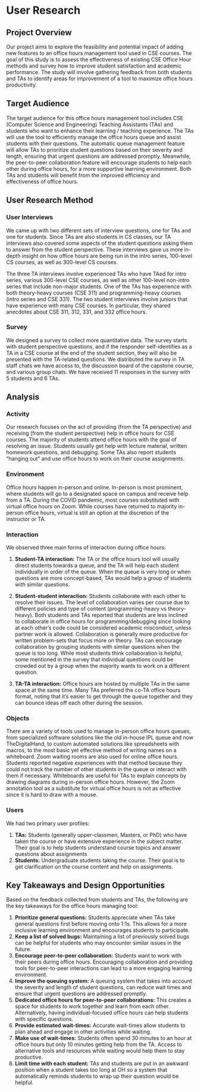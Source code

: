# User Research
## Project Overview
Our project aims to explore the feasibility and potential impact of adding new features to an office hours management tool used in CSE courses. The goal of this study is to assess the effectiveness of existing CSE Office Hour methods and survey how to improve student satisfaction and academic performance. The study will involve gathering feedback from both students and TAs to identify areas for improvement of a tool to maximize office hours productivity.

## Target Audience
The target audience for this office hours management tool includes CSE (Computer Science and Engineering) Teaching Assistants (TAs) and students who want to enhance their learning / teaching experience. The TAs will use the tool to efficiently manage the office hours queue and assist students with their questions. The automatic queue management feature will allow TAs to prioritize student questions based on their severity and length, ensuring that urgent questions are addressed promptly. Meanwhile, the peer-to-peer collaboration feature will encourage students to help each other during office hours, for a more supportive learning environment. Both TAs and students will benefit from the improved efficiency and effectiveness of office hours.

## User Research Method
### User Interviews
We came up with two different sets of interview questions, one for TAs and one for students. Since TAs are also students in CS classes, our TA interviews also covered some aspects of the student questions asking them to answer from the student perspective. These interviews gave us more in-depth insight on how office hours are being run in the intro series, 100-level CS courses, as well as 300-level CS courses.

The three TA interviews involve experienced TAs who have TAed for intro series, various 300-level CSE courses, as well as other 100-level non-intro series that include non-major students. One of the TAs has experience with both theory-heavy courses (CSE 311) and programming-heavy courses (intro series and CSE 331). The two student interviews involve juniors that have experience with many CSE courses. In particular, they shared anecdotes about CSE 311, 312, 331, and 332 office hours.  

### Survey
We designed a survey to collect more quantitative data. The survey starts with student perspective questions, and if the responder self-identifies as a TA in a CSE course at the end of the student section, they will also be presented with the TA-related questions. We distributed the survey in TA staff chats we have access to, the discussion board of the capstone course, and various group chats. We have received 11 responses in the survey with 5 students and 6 TAs. 

## Analysis

### Activity
Our research focuses on the act of providing (from the TA perspective) and receiving (from the student perspective) help in office hours for CSE courses. The majority of students attend office hours with the goal of resolving an issue. Students usually get help with lecture material, written homework questions, and debugging. Some TAs also report students “hanging out” and use office hours to work on their course assignments.

### Environment
Office hours happen in-person and online. In-person is most prominent, where students will go to a designated space on campus and receive help from a TA. During the COVID pandemic, most courses substituted with virtual office hours on Zoom. While courses have returned to majority in-person office hours, virtual is still an option at the discretion of the instructor or TA.

### Interaction
We observed three main forms of interaction during office hours:
1. **Student-TA interaction:** The TA or the office hours tool will usually direct students towards a queue, and the TA will help each student individually in order of the queue. When the queue is very long or when questions are more concept-based, TAs would help a group of students with similar questions.

2. **Student-student interaction:** Students collaborate with each other to resolve their issues. The level of collaboration varies per course due to different policies and type of content (programming-heavy vs theory-heavy). Both students and TAs reported that students are less inclined to collaborate in office hours for programming/debugging since looking at each other’s code could be considered academic misconduct, unless partner work is allowed. Collaboration is generally more productive for written problem-sets that focus more on theory. TAs can encourage collaboration by grouping students with similar questions when the queue is too long. While most students think collaboration is helpful, some mentioned in the survey that individual questions could be crowded out by a group when the majority wants to work on a different question.

3. **TA-TA interaction:** Office hours are hosted by multiple TAs in the same space at the same time. Many TAs preferred the co-TA office hours format, noting that it’s easier to get through the queue together and they can bounce ideas off each other during the session.

### Objects
There are a variety of tools used to manage in-person office hours queues, from specialized software solutions like the old in-house IPL queue and now TheDigitalHand, to custom automated solutions like spreadsheets with macros, to the most basic yet effective method of writing names on a whiteboard. Zoom waiting rooms are also used for online office hours. Students reported negative experiences with that method because they could not track the number of other students in the queue or interact with them if necessary. Whiteboards are useful for TAs to explain concepts by drawing diagrams during in-person office hours. However, the Zoom annotation tool as a substitute for virtual office hours is not as effective since it is hard to draw with a mouse.

### Users
We had two primary user profiles:
1. **TAs:** Students (generally upper-classmen, Masters, or PhD) who have taken the course or have extensive experience in the subject matter. Their goal is to help students understand course topics and answer questions about assignments
2. **Students:** Undergraduate students taking the course. Their goal is to get clarification on the course content and help on assignments.


## Key Takeaways and Design Opportunities
Based on the feedback collected from students and TAs, the following are the key takeaways for the office hours managing tool:
1. **Prioritize general questions:** Students appreciate when TAs take general questions first before moving onto 1:1s. This allows for a more inclusive learning environment and encourages students to participate.
2. **Keep a list of solved bugs:** Maintaining a list of previously solved bugs can be helpful for students who may encounter similar issues in the future.
3. **Encourage peer-to-peer collaboration:** Students want to work with their peers during office hours. Encouraging collaboration and providing tools for peer-to-peer interactions can lead to a more engaging learning environment.
4. **Improve the queuing system:** A queuing system that takes into account the severity and length of student questions, can reduce wait times and ensure that urgent questions are addressed promptly.
5. **Dedicated office hours for peer-to-peer collaborations:** This creates a space for students to work together and learn from each other. Alternatively, having individual-focused office hours can help students with specific questions.
6. **Provide estimated wait-times:** Accurate wait-times allow students to plan ahead and engage in other activities while waiting.
7. **Make use of wait-times:** Students often spend 30 minutes to an hour at office hours but only 10 minutes getting help from the TA. Access to alternative tools and resources while waiting would help them to stay productive.
8. **Limit time with each student:** TAs and students are put in an awkward position when a student takes too long at OH so a system that automatically reminds students to wrap up their question would be helpful.

